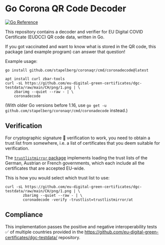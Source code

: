# Go Corona QR Code Decoder

[![Go Reference](https://pkg.go.dev/badge/github.com/stapelberg/coronaqr.svg)](https://pkg.go.dev/github.com/stapelberg/coronaqr)

This repository contains a decoder and verifier for EU Digital COVID Certificate
(EUDCC) QR code data, written in Go.

If you got vaccinated and want to know what is stored in the QR code, this
package (and example program) can answer that question!

Example usage:
```
go install github.com/stapelberg/coronaqr/cmd/coronadecode@latest

apt install curl zbar-tools
curl -sL https://github.com/eu-digital-green-certificates/dgc-testdata/raw/main/CH/png/1.png | \
	zbarimg --quiet --raw - | \
	coronadecode
```

(With older Go versions before 1.16, use `go get -u github.com/stapelberg/coronaqr/cmd/coronadecode` instead.)

## Verification

For cryptographic signature 🔐 verification to work, you need to obtain a trust
list from somewhere, i.e. a list of certificates that you deem suitable for
verification.

The [`trustlistmirror`
package](https://pkg.go.dev/github.com/stapelberg/coronaqr/trustlist/trustlistmirror)
implements loading the trust lists of the German, Austrian or French
governments, which each include all the certificates that are accepted EU-wide.

This is how you would select which trust list to use:

```
curl -sL https://github.com/eu-digital-green-certificates/dgc-testdata/raw/main/CH/png/1.png | \
        zbarimg --quiet --raw - | \
        coronadecode -verify -trustlist=trustlistmirror/at
```

## Compliance

This implementation passes the positive and negative interoperability tests ✅
of multiple countries provided in the
https://github.com/eu-digital-green-certificates/dgc-testdata/ repository.
